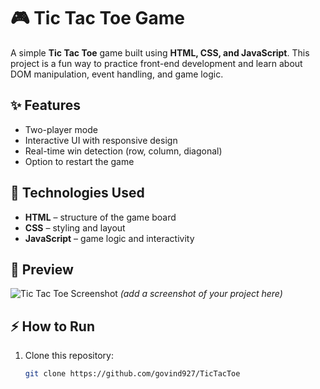 # 🎮 Tic Tac Toe Game  

A simple **Tic Tac Toe** game built using **HTML, CSS, and JavaScript**. This project is a fun way to practice front-end development and learn about DOM manipulation, event handling, and game logic.  

## ✨ Features
- Two-player mode  
- Interactive UI with responsive design  
- Real-time win detection (row, column, diagonal)  
- Option to restart the game  

## 🚀 Technologies Used
- **HTML** – structure of the game board  
- **CSS** – styling and layout  
- **JavaScript** – game logic and interactivity  

## 📸 Preview
![Tic Tac Toe Screenshot](screenshot.png) *(add a screenshot of your project here)*  

## ⚡ How to Run
1. Clone this repository:  
   ```bash
   git clone https://github.com/govind927/TicTacToe
